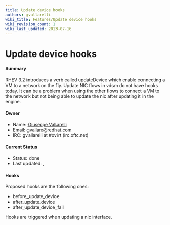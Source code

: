 ```yaml
---
title: Update device hooks
authors: gvallarelli
wiki_title: Features/Update device hooks
wiki_revision_count: 1
wiki_last_updated: 2013-07-16
---
```


# Update device hooks

#### Summary

RHEV 3.2 introduces a verb called updateDevice which enable connecting a VM to a network on the fly. Update NIC flows in vdsm do not have hooks today. It can be a problem when using the other flows to connect a VM to the network but not being able to update the nic after updating it in the engine.

#### Owner

*   Name: [ Giuseppe Vallarelli](User:gvallarelli)
*   Email: <gvallare@redhat.com>
*   IRC: gvallarelli at #ovirt (irc.oftc.net)

#### Current Status

*   Status: done
*   Last updated: ,

#### Hooks

Proposed hooks are the following ones:

*   before_update_device
*   after_update_device
*   after_update_device_fail

Hooks are triggered when updating a nic interface.

